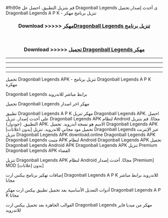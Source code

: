 #fh90e قم بتنزيل التطبيق. احصل عل Dragonball Legends  ى أحدث إصدار.تحميل Dragonball Legends  A P K - تنزيل برنامج مهكر



<div align="center">
<h3>Download >>>>> <a href="https://ar-sites.web.app/?ar= Dragonball Legends ">مهكرDragonball Legends  تنزيل برنامج</a></h3><br>

<h3>Download >>>>> <a href="https://ar-sites.web.app/?ar= Dragonball Legends ">تحميل Dragonball Legends  مهكر</a></h3>
</div>


----------------------------------------------------------

----------------------------------------------------------

----------------------------------------------------------

----------------------------------------------------------


تحميل Dragonball Legends  APK - تنزيل برنامج Dragonball Legends  A P K مهكرة

Dragonball Legends  برابط مباشر للاندرويد

تحميل Dragonball Legends  مهكر اخر اصدار

تطبيق Dragonball Legends  A P K مهكر
تنزيل Dragonball Legends  APK. احصل على أحدث إصدار.
تنزيل Dragonball Legends  APK لنظام Android مجانًا.
قم بتنزيل التطبيق. {جودول} APK. الاسم هو نسخة أندرويد.
تحميل Dragonball Legends  APK [بدون اعلانات]
تحميل مود مجاني للاندرويد.
تنزيل Dragonball Legends  عبر الإنترنت
تنزيل Dragonball Legends  APK
download.online Dragonball Legends  APK
Dragonball Legends  مثبت APK لنظام Android
Dragonball Legends  APK
تحميل Dragonball Legends  Android APK
Dragonball Legends  APK تنزيل Premium
Dragonball Legends  APK الفضاء

تنزيل Dragonball Legends  APK لنظام Android مجانًا. أحدث إصدار [Premium] MOD [بدون إعلانات]

إضافات تهكير برنامج بيكس ارت Dragonball Legends  A P K للاندرويد برابط مباشر مجانا

أدوات التعديل الأساسية بعد تحميل تطبيق بيكس ارت مهكر Dragonball Legends  A P K مجانا

القوالب الجاهزة بعد تحميل بيكس ارت Dragonball Legends  مهكر من ميديا فاير للاندرويد



